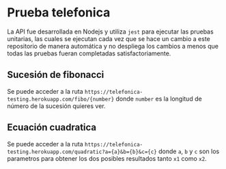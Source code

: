 # Prueba telefonica

La API fue desarrollada en Nodejs y utiliza `jest` para ejecutar las pruebas unitarias, las cuales se ejecutan cada vez que se hace un cambio a este repositorio de manera automática y no despliega los cambios a menos que todas las pruebas fueran completadas satisfactoriamente.

## Sucesión de fibonacci

Se puede acceder a la ruta `https://telefonica-testing.herokuapp.com/fibo/{number}` donde `number` es la longitud de número de la sucesión quieres ver.

## Ecuación cuadratica

Se puede acceder a la ruta `https://telefonica-testing.herokuapp.com/quadratic?a={a}&b={b}&c={c}` donde `a`, `b` y `c` son los parametros para obtener los dos posibles resultados tanto `x1` como `x2`.
